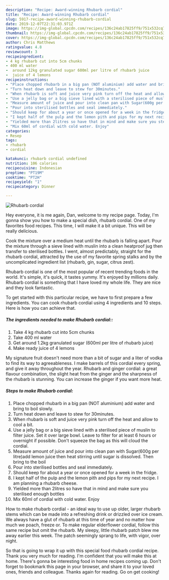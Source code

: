 ```yaml
---
description: "Recipe: Award-winning Rhubarb cordial"
title: "Recipe: Award-winning Rhubarb cordial"
slug: 5917-recipe-award-winning-rhubarb-cordial
date: 2019-12-07T22:31:03.971Z
image: https://img-global.cpcdn.com/recipes/136c24ab17825ff9/751x532cq70/rhubarb-cordial-recipe-main-photo.jpg
thumbnail: https://img-global.cpcdn.com/recipes/136c24ab17825ff9/751x532cq70/rhubarb-cordial-recipe-main-photo.jpg
cover: https://img-global.cpcdn.com/recipes/136c24ab17825ff9/751x532cq70/rhubarb-cordial-recipe-main-photo.jpg
author: Chris Matthews
ratingvalue: 4.8
reviewcount: 3
recipeingredient:
- 4 kg rhubarb cut into 5cm chunks
- 400 ml water
-  around 12kg granulated sugar 600ml per litre of rhubarb juice
-  juice of 4 lemons
recipeinstructions:
- "Place chopped rhubarb in a big pan (NOT aluminium) add water and bring to boil slowly."
- "Turn heat down and leave to stew for 30minutes."
- "When rhubarb is soft and juice very pink turn off the heat and allow to cool a bit."
- "Use a jelly bag or a big sieve lined with a sterilised piece of muslin to filter juice. Set it over large bowl. Leave to filter for at least 6 hours or overnight if possible. Don&#39;t squeeze the bag as this will cloud the cordial."
- "Measure amount of juice and pour into clean pan with Sugar(600g per litre)add lemon juice then heat stirring until sugar is dissolved. Then bring to the boil"
- "Pour into sterilised bottles and seal immediately."
- "Should keep for about a year or once opened for a week in the fridge."
- "I kept half of the pulp and the lemon pith and pips for my next recipe. I am planning a rhubarb cheese."
- "Yielded more than 2litres so have that in mind and make sure you sterilised enough bottles"
- "Mix 60ml of cordial with cold water. Enjoy"
categories:
- Resep
tags:
- rhubarb
- cordial

katakunci: rhubarb cordial undefined
nutrition: 106 calories
recipecuisine: Indonesian
preptime: "PT19M"
cooktime: "PT2H"
recipeyield: "1"
recipecategory: Dinner

---
```



![Rhubarb cordial](https://img-global.cpcdn.com/recipes/136c24ab17825ff9/751x532cq70/rhubarb-cordial-recipe-main-photo.jpg)

Hey everyone, it is me again, Dan, welcome to my recipe page. Today, I'm gonna show you how to make a special dish, rhubarb cordial. One of my favorites food recipes. This time, I will make it a bit unique. This will be really delicious.

Cook the mixture over a medium heat until the rhubarb is falling apart. Pour the mixture through a sieve lined with muslin into a clean heatproof jug then transfer to sterilised bottles. I went, almost predictably, straight for the rhubarb cordial, attracted by the use of my favorite spring stalks and by the uncomplicated ingredient list (rhubarb, gin, sugar, citrus zest).

Rhubarb cordial is one of the most popular of recent trending foods in the world. It's simple, it's quick, it tastes yummy. It's enjoyed by millions daily. Rhubarb cordial is something that I have loved my whole life. They are nice and they look fantastic.


To get started with this particular recipe, we have to first prepare a few ingredients. You can cook rhubarb cordial using 4 ingredients and 10 steps. Here is how you can achieve that.

##### The ingredients needed to make Rhubarb cordial::

1. Take 4 kg rhubarb cut into 5cm chunks
1. Take 400 ml water
1. Get  around 1.2kg granulated sugar (600ml per litre of rhubarb juice)
1. Make ready  juice of 4 lemons


My signature fruit doesn&#39;t need more than a bit of sugar and a liter of vodka to find its way to agreeableness. I make barrels of this cordial every spring, and give it away throughout the year. Rhubarb and ginger cordial: a great flavour combination, the slight heat from the ginger and the sharpness of the rhubarb is stunning. You can increase the ginger if you want more heat. 

##### Steps to make Rhubarb cordial:

1. Place chopped rhubarb in a big pan (NOT aluminium) add water and bring to boil slowly.
1. Turn heat down and leave to stew for 30minutes.
1. When rhubarb is soft and juice very pink turn off the heat and allow to cool a bit.
1. Use a jelly bag or a big sieve lined with a sterilised piece of muslin to filter juice. Set it over large bowl. Leave to filter for at least 6 hours or overnight if possible. Don&#39;t squeeze the bag as this will cloud the cordial.
1. Measure amount of juice and pour into clean pan with Sugar(600g per litre)add lemon juice then heat stirring until sugar is dissolved. Then bring to the boil
1. Pour into sterilised bottles and seal immediately.
1. Should keep for about a year or once opened for a week in the fridge.
1. I kept half of the pulp and the lemon pith and pips for my next recipe. I am planning a rhubarb cheese.
1. Yielded more than 2litres so have that in mind and make sure you sterilised enough bottles
1. Mix 60ml of cordial with cold water. Enjoy


How to make rhubarb cordial - an ideal way to use up older, larger rhubarb stems which can be made into a refreshing drink or drizzled over ice cream. We always have a glut of rhubarb at this time of year and no matter how much we poach, freeze or. To make regular elderflower cordial, follow this same recipe but omit the rhubarb. My sleepy, little rhubarb patch blew me away earlier this week. The patch seemingly sprang to life, with vigor, over night. 

So that is going to wrap it up with this special food rhubarb cordial recipe. Thank you very much for reading. I'm confident that you will make this at home. There's gonna be interesting food in home recipes coming up. Don't forget to bookmark this page in your browser, and share it to your loved ones, friends and colleague. Thanks again for reading. Go on get cooking!
